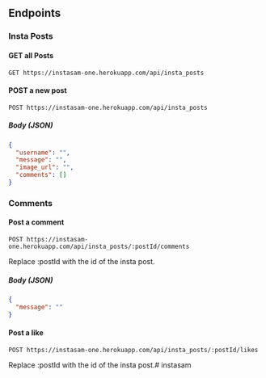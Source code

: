 ## Endpoints

### Insta Posts

#### GET all Posts

```
GET https://instasam-one.herokuapp.com/api/insta_posts
```

#### POST a new post

```
POST https://instasam-one.herokuapp.com/api/insta_posts
```

##### Body (JSON)

```json
{
  "username": "", 
  "message": "",
  "image_url": "",
  "comments": []
}
```

### Comments

#### Post a comment

```
POST https://instasam-one.herokuapp.com/api/insta_posts/:postId/comments
```

Replace :postId with the id of the insta post.

##### Body (JSON)

```json
{
  "message": ""
}
```

#### Post a like

```
POST https://instasam-one.herokuapp.com/api/insta_posts/:postId/likes
```

Replace :postId with the id of the insta post.# instasam
